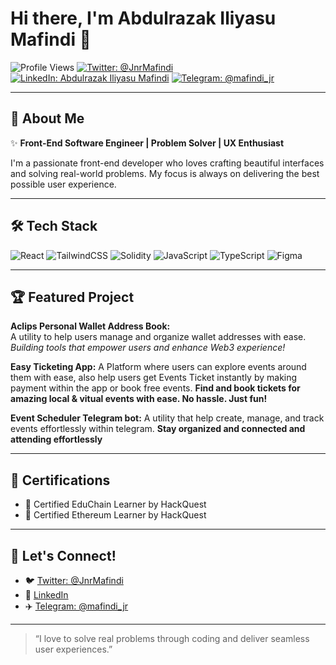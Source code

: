 # Hi there, I'm Abdulrazak Iliyasu Mafindi 👋

![Profile Views](https://komarev.com/ghpvc/?username=mafindijr&color=blue)
[![Twitter: @JnrMafindi](https://img.shields.io/twitter/follow/JnrMafindi?style=social)](https://twitter.com/JnrMafindi)
[![LinkedIn: Abdulrazak Iliyasu Mafindi](https://img.shields.io/badge/LinkedIn-blue?logo=linkedin&logoColor=white&style=flat-square)](https://www.linkedin.com/posts/abdulrazak-mafindi-iliyasu-286538337_hey-my-name-abdulrazak-iliyasu-mafindi-im-activity-7328172762865295360-Hx-M?utm_source=social_share_send&utm_medium=android_app&rcm=ACoAAFSeVoYBuXPE6MEagPkfEY2l_pfXvWWAg70&utm_campaign=copy_link)
[![Telegram: @mafindi_jr](https://img.shields.io/badge/Telegram-2CA5E0?logo=telegram&logoColor=white)](http://t.me/mafindi_jr)

---

## 🚀 About Me

✨ **Front-End Software Engineer | Problem Solver | UX Enthusiast**

I'm a passionate front-end developer who loves crafting beautiful interfaces and solving real-world problems. My focus is always on delivering the best possible user experience.

---

## 🛠️ Tech Stack

![React](https://img.shields.io/badge/React-20232A?style=for-the-badge&logo=react&logoColor=61DAFB)
![TailwindCSS](https://img.shields.io/badge/Tailwind_CSS-38B2AC?style=for-the-badge&logo=tailwind-css&logoColor=white)
![Solidity](https://img.shields.io/badge/Solidity-363636?style=for-the-badge&logo=solidity&logoColor=white)
![JavaScript](https://img.shields.io/badge/JavaScript-F7DF1E?style=for-the-badge&logo=javascript&logoColor=black)
![TypeScript](https://img.shields.io/badge/TypeScript-3178C6?style=for-the-badge&logo=typescript&logoColor=white)
![Figma](https://img.shields.io/badge/Figma-F24E1E?style=for-the-badge&logo=figma&logoColor=white)

---

## 🏆 Featured Project

**Aclips Personal Wallet Address Book:**  
A utility to help users manage and organize wallet addresses with ease.  
*Building tools that empower users and enhance Web3 experience!*

**Easy Ticketing App:**
A Platform where users can explore events around them with ease,
also help users get Events Ticket instantly by making payment within the app or book free events.
**Find and book tickets for amazing local & vitual events with ease. No hassle. Just fun!**

**Event Scheduler Telegram bot:**
A utility that help create, manage, and track events effortlessly within telegram.
**Stay organized and connected and attending effortlessly**

---

## 📜 Certifications

- 🏅 Certified EduChain Learner by HackQuest
- 🏅 Certified Ethereum Learner by HackQuest

---

## 🤝 Let's Connect!

- 🐦 [Twitter: @JnrMafindi](https://twitter.com/JnrMafindi)
- 💼 [LinkedIn](https://www.linkedin.com/posts/abdulrazak-mafindi-iliyasu-286538337_hey-my-name-abdulrazak-iliyasu-mafindi-im-activity-7328172762865295360-Hx-M?utm_source=social_share_send&utm_medium=android_app&rcm=ACoAAFSeVoYBuXPE6MEagPkfEY2l_pfXvWWAg70&utm_campaign=copy_link)
- ✈️ [Telegram: @mafindi_jr](http://t.me/mafindi_jr)

---

> “I love to solve real problems through coding and deliver seamless user experiences.”
